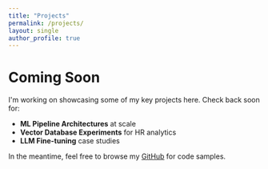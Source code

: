 ```yaml
---
title: "Projects"
permalink: /projects/
layout: single
author_profile: true
---
```


# Coming Soon

I'm working on showcasing some of my key projects here. Check back soon for:

- **ML Pipeline Architectures** at scale
- **Vector Database Experiments** for HR analytics  
- **LLM Fine-tuning** case studies

In the meantime, feel free to browse my [GitHub](https://github.com/HamzaBendemra) for code samples.
